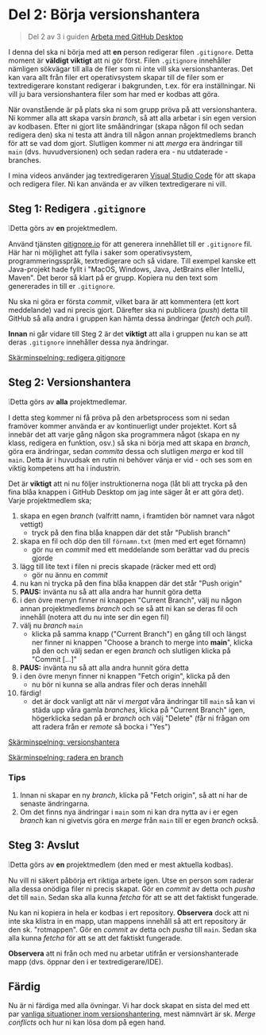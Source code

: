 # Del 2: Börja versionshantera

> Del 2 av 3 i guiden [Arbeta med GitHub Desktop](working-with-github-desktop.md)

I denna del ska ni börja med att **en** person redigerar filen `.gitignore`.
Detta moment är **väldigt viktigt** att ni gör först. Filen `.gitignore`
innehåller nämligen sökvägar till alla de filer som ni inte vill ska
versionshanteras. Det kan vara allt från filer ert operativsystem skapar till de
filer som er textredigerare konstant redigerar i bakgrunden, t.ex. för era
inställningar. Ni vill ju bara versionshantera filer som har med er kodbas att
göra.

När ovanstående är på plats ska ni som grupp pröva på att versionshantera. Ni
kommer alla att skapa varsin *branch*, så att alla arbetar i sin egen version av
kodbasen. Efter ni gjort lite småändringar (skapa någon fil och sedan redigera
den) ska ni testa att ändra till någon annan projektmedlems branch för att se
vad dom gjort. Slutligen kommer ni att *merga* era ändringar till `main` (dvs.
huvudversionen) och sedan radera era - nu utdaterade - branches.

I mina videos använder jag textredigeraren [Visual Studio
Code](https://code.visualstudio.com/) för att skapa och redigera filer. Ni kan
använda er av vilken textredigerare ni vill.

## Steg 1: Redigera `.gitignore`

❕Detta görs av **en** projektmedlem.

Använd tjänsten [gitignore.io](https://www.toptal.com/developers/gitignore) för
att generera innehållet till er `.gitignore` fil. Här har ni möjlighet att fylla
i saker som operativsystem, programmeringsspråk, textredigerare och så vidare.
Till exempel kanske ett Java-projekt hade fyllt i "MacOS, Windows, Java,
JetBrains eller IntelliJ, Maven". Det beror så klart på er grupp. Kopiera nu den
text som genererades in till er `.gitignore`.

Nu ska ni göra er första *commit*, vilket bara är att kommentera (ett kort
meddelande) vad ni precis gjort. Därefter ska ni publicera (*push*) detta till
GitHub så alla andra i gruppen kan hämta dessa ändringar (*fetch* och *pull*).

**Innan** ni går vidare till Steg 2 är det **viktigt** att alla i gruppen nu kan
se att deras `.gitignore` innehåller dessa nya ändringar.

[Skärminspelning: redigera gitignore](assets/V04-update-gitignore.mp4)

## Steg 2: Versionshantera

❕Detta görs av **alla** projektmedlemar.

I detta steg kommer ni få pröva på den arbetsprocess som ni sedan framöver
kommer använda er av kontinuerligt under projektet. Kort så innebär det att
varje gång någon ska programmera något (skapa en ny klass, redigera en funktion,
osv.) så ska ni börja med att skapa en *branch*, göra era ändringar, sedan
*commita* dessa och slutligen *merga* er kod till `main`. Detta är i huvudsak en
rutin ni behöver vänja er vid - och ses som en viktig kompetens att ha i
industrin.

Det är **viktigt** att ni nu följer instruktionerna noga (låt bli att trycka på
den fina blåa knappen i GitHub Desktop om jag inte säger åt er att göra det).
Varje projektmedlem ska;

1. skapa en egen *branch* (valfritt namn, i framtiden bör namnet vara något vettigt)
   - tryck på den fina blåa knappen där det står "Publish branch"
2. skapa en fil och döp den till `förnamn.txt` (men med ert eget förnamn)
   - gör nu en *commit* med ett meddelande som berättar vad du precis gjorde
3. lägg till lite text i filen ni precis skapade (räcker med ett ord)
   - gör nu ännu en *commit*
4. nu kan ni trycka på den fina blåa knappen där det står "Push origin"
5. **PAUS:** invänta nu så att alla andra har hunnit göra detta
6. i den övre menyn finner ni knappen "Current Branch", välj nu någon annan
   projektmedlems *branch* och se så att ni kan se deras fil och innehåll
   (notera att du nu inte ser din egen fil) 
7. välj nu *branch* `main`
   - klicka på samma knapp ("Current Branch") en gång till och längst ner finner
     ni knappen "Choose a branch to merge into **main**", klicka på den och välj
     sedan er egen *branch* och slutligen klicka på "Commit [...]"
8. **PAUS:** invänta nu så att alla andra hunnit göra detta
9. i den övre menyn finner ni knappen "Fetch origin", klicka på den
   - nu bör ni kunna se alla andras filer och deras innehåll
8. färdig!
   - det är dock vanligt att när vi *mergat* våra ändringar till `main` så kan
     vi städa upp våra gamla *branches*, klicka på "Current Branch" igen,
     högerklicka sedan på er *branch* och välj "Delete" (får ni frågan om att
     radera från er *remote* så bocka i "Yes")

[Skärminspelning: versionshantera](assets/V05-how-to-version-control.mp4)

[Skärminspelning: radera en branch](assets/V06-delete-a-branch.mp4)

### Tips

1. Innan ni skapar en ny *branch*, klicka på "Fetch origin", så att ni har de
   senaste ändringarna.
2. Om det finns nya ändringar i `main` som ni kan dra nytta av i er egen
   *branch* kan ni givetvis göra en *merge* från `main` till er egen *branch*
   också.

## Steg 3: Avslut

❕Detta görs av **en** projektmedlem (den med er mest aktuella kodbas).

Nu vill ni säkert påbörja ert riktiga arbete igen. Utse en person som raderar
alla dessa onödiga filer ni precis skapat. Gör en *commit* av detta och *pusha*
det till `main`. Sedan ska alla kunna *fetcha* för att se att det faktiskt
fungerade.

Nu kan ni kopiera in hela er kodbas i ert repository. **Observera** dock att ni
inte ska klistra in en mapp, utan mappens innehåll så att ert repository är den
sk. "rotmappen". Gör en *commit* av detta och *pusha* till `main`. Sedan ska
alla kunna *fetcha* för att se att det faktiskt fungerade.

**Observera** att ni från och med nu arbetar utifrån er versionshanterade mapp
(dvs. öppnar den i er textredigerare/IDE).

## Färdig

Nu är ni färdiga med alla övningar. Vi har dock skapat en sista del med ett par
[vanliga situationer inom versionshantering](common-situations.md), mest
nämnvärt är sk. *Merge conflicts* och hur ni kan lösa dom på egen hand.
